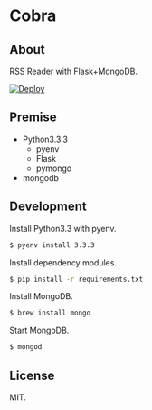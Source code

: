 # Cobra

## About

RSS Reader with Flask+MongoDB.

[![Deploy](https://www.herokucdn.com/deploy/button.png)](https://heroku.com/deploy)

## Premise

- Python3.3.3
    - pyenv
    - Flask
    - pymongo
- mongodb

## Development

Install Python3.3 with pyenv.

```sh
$ pyenv install 3.3.3
```

Install dependency modules.

```sh
$ pip install -r requirements.txt
```

Install MongoDB.

```sh
$ brew install mongo
```

Start MongoDB.

```sh
$ mongod
```

## License

MIT.
